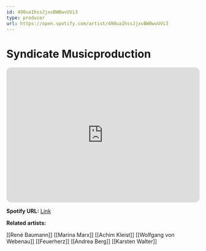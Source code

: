 ```yaml
---
id: 490ua1hssJjxvBW0wvUVi3
type: producer
url: https://open.spotify.com/artist/490ua1hssJjxvBW0wvUVi3
---
```

# Syndicate Musicproduction

<iframe style="border-radius:12px" src="https://open.spotify.com/embed/artist/490ua1hssJjxvBW0wvUVi3" width="100%" height="352" frameBorder="0" allowfullscreen="" allow="autoplay; clipboard-write; encrypted-media; fullscreen; picture-in-picture" loading="lazy"></iframe>

**Spotify URL:** [Link](https://open.spotify.com/artist/490ua1hssJjxvBW0wvUVi3)

**Related artists:**

[[René Baumann]]
[[Marina Marx]]
[[Achim Kleist]]
[[Wolfgang von Webenau]]
[[Feuerherz]]
[[Andrea Berg]]
[[Karsten Walter]]
